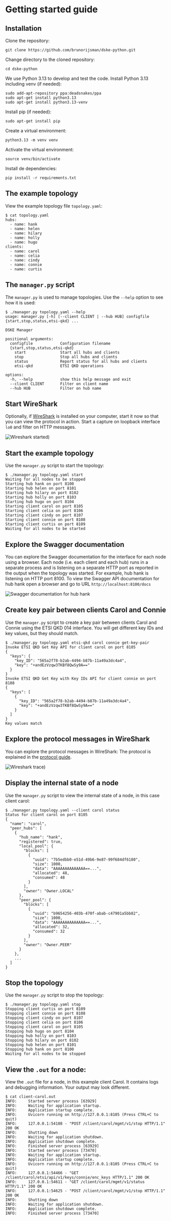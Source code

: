 # Getting started guide

## Installation

Clone the repository:

```
git clone https://github.com/brunorijsman/dske-python.git
```

Change directory to the cloned repository:

```
cd dske-python
```

We use Python 3.13 to develop and test the code.
Install Python 3.13 including venv (if needed):

```
sudo add-apt-repository ppa:deadsnakes/ppa
sudo apt-get install python3.13
sudo apt-get install python3.13-venv
```

Install pip (if needed):

```
sudo apt-get install pip
```

Create a virtual environment:

```
python3.13 -m venv venv
```

Activate the virtual environment:

```
source venv/bin/activate
```

Install de dependencies:

```
pip install -r requirements.txt
```

## The example topology

View the example topology file `topology.yaml`:

```
$ cat topology.yaml
hubs:
  - name: hank
  - name: helen
  - name: hilary
  - name: holly
  - name: hugo
clients:
  - name: carol
  - name: celia
  - name: cindy
  - name: connie
  - name: curtis
```

## The `manager.py` script

The `manager.py` is used to manage topologies.
Use the `--help` option to see how it is used:

```
$ ./manager.py topology.yaml --help
usage: manager.py [-h] [--client CLIENT | --hub HUB] configfile {start,stop,status,etsi-qkd} ...

DSKE Manager

positional arguments:
  configfile            Configuration filename
  {start,stop,status,etsi-qkd}
    start               Start all hubs and clients
    stop                Stop all hubs and clients
    status              Report status for all hubs and clients
    etsi-qkd            ETSI QKD operations

options:
  -h, --help            show this help message and exit
  --client CLIENT       Filter on client name
  --hub HUB             Filter on hub name
```

## Start WireShark

Optionally, if
[WireShark](https://www.wireshark.org/)
is installed on your computer, start it now so that you can view the protocol in action.
Start a capture on loopback interface `lo0` and filter on HTTP messages.

![Wireshark started)](/docs/figures/wireshark-started.png)

## Start the example topology

Use the `manager.py` script to start the topology:

```
$ ./manager.py topology.yaml start
Waiting for all nodes to be stopped
Starting hub hank on port 8100
Starting hub helen on port 8101
Starting hub hilary on port 8102
Starting hub holly on port 8103
Starting hub hugo on port 8104
Starting client carol on port 8105
Starting client celia on port 8106
Starting client cindy on port 8107
Starting client connie on port 8108
Starting client curtis on port 8109
Waiting for all nodes to be started
```

## Explore the Swagger documentation

You can explore the Swagger documentation for the interface for each node using a browser.
Each node (i.e. each client and each hub) runs in a separate process and is listening
on a separate HTTP port as reported in the output when the topology was started.
For example, hub hank is listening on HTTP port 8100.
To view the Swagger API documentation for hub hank open a browser and go to URL
`http://localhost:8100/docs`

![Swagger documentation for hub hank](/docs/figures/swagger-docs.png)

## Create key pair between clients Carol and Connie

Use the `manager.py` script to create a key pair between clients Carol and Connie using the
ETSI QKD 014 interface.
You will get different key IDs and key values, but they should match.


```
$ ./manager.py topology.yaml etsi-qkd carol connie get-key-pair
Invoke ETSI QKD Get Key API for client carol on port 8105
{
  "keys": {
    "key_ID": "565a2f78-b2ab-4494-b87b-11a49a3dc4a4",
    "key": "+andEzVzqw3TKBf8QwSy9A=="
  }
}
Invoke ETSI QKD Get Key with Key IDs API for client connie on port 8108
{
  "keys": [
    {
      "key_ID": "565a2f78-b2ab-4494-b87b-11a49a3dc4a4",
      "key": "+andEzVzqw3TKBf8QwSy9A=="
    }
  ]
}
Key values match
```

## Explore the protocol messages in WireShark

You can explore the protocol messages in WireShark:
The protocol is explained in the [protocol guide](/docs/protocol-guide.md).

![Wireshark trace)](/docs/figures/wireshark-trace.png)

## Display the internal state of a node

Use the `manager.py` script to view the internal state of a node, in this case client carol:

```
$ ./manager.py topology.yaml --client carol status
Status for client carol on port 8105
{
  "name": "carol",
  "peer_hubs": [
    {
      "hub_name": "hank",
      "registered": true,
      "local_pool": {
        "blocks": [
          {
            "uuid": "7b5edbb0-e51d-49b6-9e87-99f684df6180",
            "size": 1000,
            "data": "AAAAAAAAAAAAAA==...",
            "allocated": 48,
            "consumed": 48
          }
        ],
        "owner": "Owner.LOCAL"
      },
      "peer_pool": {
        "blocks": [
          {
            "uuid": "b9654256-403b-470f-abab-c47901a5bb82",
            "size": 1000,
            "data": "AAAAAAAAAAAAAA==...",
            "allocated": 32,
            "consumed": 32
          }
        ],
        "owner": "Owner.PEER"
      }
    },
    ...
  ]
}
```

## Stop the topology

Use the `manager.py` script to stop the topology:

```
$ ./manager.py topology.yaml stop
Stopping client curtis on port 8109
Stopping client connie on port 8108
Stopping client cindy on port 8107
Stopping client celia on port 8106
Stopping client carol on port 8105
Stopping hub hugo on port 8104
Stopping hub holly on port 8103
Stopping hub hilary on port 8102
Stopping hub helen on port 8101
Stopping hub hank on port 8100
Waiting for all nodes to be stopped
```

## View the `.out` for a node:

View the `.out` file for a node, in this example client Carol.
It contains logs and debugging information.
Your output may look different.

```
$ cat client-carol.out
INFO:     Started server process [63929]
INFO:     Waiting for application startup.
INFO:     Application startup complete.
INFO:     Uvicorn running on http://127.0.0.1:8105 (Press CTRL+C to quit)
INFO:     127.0.0.1:54108 - "POST /client/carol/mgmt/v1/stop HTTP/1.1" 200 OK
INFO:     Shutting down
INFO:     Waiting for application shutdown.
INFO:     Application shutdown complete.
INFO:     Finished server process [63929]
INFO:     Started server process [73470]
INFO:     Waiting for application startup.
INFO:     Application startup complete.
INFO:     Uvicorn running on http://127.0.0.1:8105 (Press CTRL+C to quit)
INFO:     127.0.0.1:54466 - "GET /client/carol/etsi/api/v1/keys/connie/enc_keys HTTP/1.1" 200 OK
INFO:     127.0.0.1:54611 - "GET /client/carol/mgmt/v1/status HTTP/1.1" 200 OK
INFO:     127.0.0.1:54625 - "POST /client/carol/mgmt/v1/stop HTTP/1.1" 200 OK
INFO:     Shutting down
INFO:     Waiting for application shutdown.
INFO:     Application shutdown complete.
INFO:     Finished server process [73470]
```